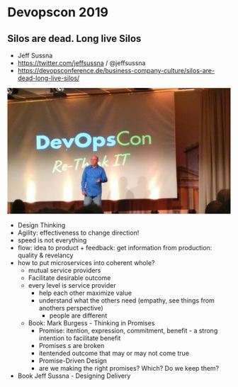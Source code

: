 # Devopscon 2019

## Silos are dead. Long live Silos

* Jeff Sussna
* https://twitter.com/jeffsussna / @jeffsussna
* https://devopsconference.de/business-company-culture/silos-are-dead-long-live-silos/

![](images/IMG_20190612_091713.jpg)

* Design Thinking
* Agility: effectiveness to change direction!
* speed is not everything
* flow: idea to product + feedback: get information from production: quality & revelancy
* how to put microservices into coherent whole?
    * mutual service providers
    * Facilitate desirable outcome
    * every level is service provider
        * help each other maximize value
        * understand what the others need (empathy, see things from anothers perspective)
            * people are different
    * Book: Mark Burgess - Thinking in Promises
        * Promise: itention, expression, commitment, benefit - a strong intention to facilitate benefit
        * Promises s are broken
        * itentended outcome that may or may not come true
        * Promise-Driven Design
        * are we making the right promises? Which? Do we keep them?
* Book Jeff Sussna - Designing Delivery 